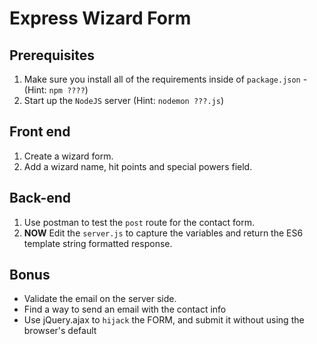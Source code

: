 # Express Wizard Form

## Prerequisites
1. Make sure you install all of the requirements inside of `package.json` - (Hint: `npm ????`)
2. Start up the `NodeJS` server (Hint: `nodemon ???.js`) 

## Front end
1. Create a wizard form.
1. Add a wizard name, hit points and special powers field. 

## Back-end
1. Use postman to test the `post` route for the contact form.
3. **NOW** Edit the `server.js` to capture the variables and return the ES6 template string formatted response. 


## Bonus

* Validate the email on the server side. 
* Find a way to send an email with the contact info
* Use jQuery.ajax to `hijack` the FORM, and submit it without using the browser's default